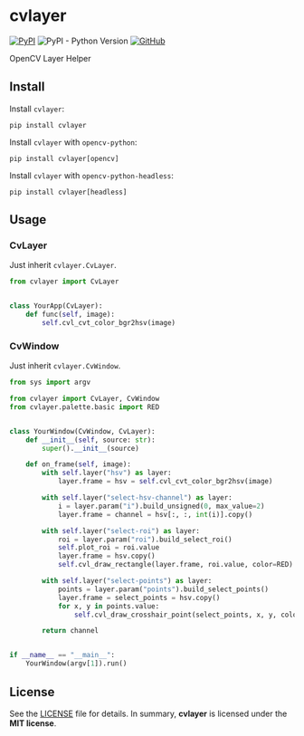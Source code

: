# cvlayer

[![PyPI](https://img.shields.io/pypi/v/cvlayer?style=flat-square)](https://pypi.org/project/cvlayer/)
![PyPI - Python Version](https://img.shields.io/pypi/pyversions/cvlayer?style=flat-square)
[![GitHub](https://img.shields.io/github/license/osom8979/cvlayer?style=flat-square)](https://github.com/osom8979/cvlayer/)

OpenCV Layer Helper

## Install

Install `cvlayer`:
```shell
pip install cvlayer
```

Install `cvlayer` with `opencv-python`:
```shell
pip install cvlayer[opencv]
```

Install `cvlayer` with `opencv-python-headless`:
```shell
pip install cvlayer[headless]
```

## Usage

### CvLayer

Just inherit `cvlayer.CvLayer`.

```python
from cvlayer import CvLayer


class YourApp(CvLayer):
    def func(self, image):
        self.cvl_cvt_color_bgr2hsv(image)
```

### CvWindow

Just inherit `cvlayer.CvWindow`.

```python
from sys import argv

from cvlayer import CvLayer, CvWindow
from cvlayer.palette.basic import RED


class YourWindow(CvWindow, CvLayer):
    def __init__(self, source: str):
        super().__init__(source)

    def on_frame(self, image):
        with self.layer("hsv") as layer:
            layer.frame = hsv = self.cvl_cvt_color_bgr2hsv(image)

        with self.layer("select-hsv-channel") as layer:
            i = layer.param("i").build_unsigned(0, max_value=2)
            layer.frame = channel = hsv[:, :, int(i)].copy()

        with self.layer("select-roi") as layer:
            roi = layer.param("roi").build_select_roi()
            self.plot_roi = roi.value
            layer.frame = hsv.copy()
            self.cvl_draw_rectangle(layer.frame, roi.value, color=RED)

        with self.layer("select-points") as layer:
            points = layer.param("points").build_select_points()
            layer.frame = select_points = hsv.copy()
            for x, y in points.value:
                self.cvl_draw_crosshair_point(select_points, x, y, color=RED)

        return channel


if __name__ == "__main__":
    YourWindow(argv[1]).run()
```

## License

See the [LICENSE](./LICENSE) file for details. In summary,
**cvlayer** is licensed under the **MIT license**.
